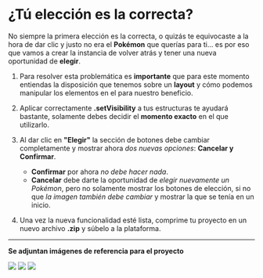 # ¿Tú elección es la correcta?

No siempre la primera elección es la correcta, o quizás te equivocaste a la hora de dar clic y justo no era el __Pokémon__ que querías para ti... es por eso que vamos a crear la instancia de volver atrás y tener una nueva oportunidad de __elegir__.

1. Para resolver esta problemática es __importante__ que para este momento entiendas la disposición que tenemos sobre un __layout__ y cómo podemos manipular los elementos en el para nuestro beneficio.

2. Aplicar correctamente __.setVisibility__ a tus estructuras te ayudará bastante, solamente debes decidir el __momento exacto__ en el que utilizarlo.

3. Al dar clic en __"Elegir"__ la sección de botones debe cambiar completamente y mostrar ahora _dos nuevas opciones_: __Cancelar y Confirmar__.
    - __Confirmar__ por ahora _no debe hacer nada_.
    - __Cancelar__ debe darte la oportunidad de _elegir nuevamente un Pokémon_, pero no solamente mostrar los botones de elección, si no que _la imagen también debe cambiar_ y mostrar la que se tenía en un inicio.

4. Una vez la nueva funcionalidad esté lista, comprime tu proyecto en un nuevo archivo __.zip__ y súbelo a la plataforma.

----------
__Se adjuntan imágenes de referencia para el proyecto__

![](https://i.imgur.com/Rzvm5Wx.png)
![](https://i.imgur.com/3obHZQ1.png)
![](https://i.imgur.com/96tcmHN.png)